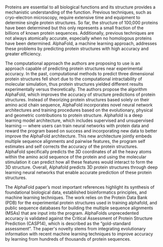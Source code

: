 Proteins are essential to all biological functions and its structure 
provides a mechanistic understanding of the function. Previous techniques, 
such as cryo-electron microscopy, require extensive time and equipment to 
determine single protein structures. So far, the structure of 100,000 
proteins have been determined but this only represents a small fraction of 
the billions of known protein sequences. Additionally, previous techniques 
are not always atomically accurate, especially when no homologous proteins 
have been determined. AlphaFold, a machine learning approach, addresses 
these problems by predicting protein structures with high accuracy and 
greater efficiency. 

The computational approach the authors are proposing to use is an approach 
capable of predicting protein structures near experimental accuracy. In 
the past, computational methods to predict three dimensional protein 
structures fell short due to the computational intractability of molecular 
simulation, thus protein structures yielded different results 
experimentally versus theoretically. The authors propose the algorithm 
AlphaFold, which improves the accuracy of structure predictions of protein 
structures. Instead of theorizing protein structures based solely on their 
amino acid chain sequence, AlphaFold incorporates novel neural network 
architectures and training procedures based on the evolutionary, physical 
and geometric contributions to protein structure. Alphafold is a deep 
learning model architecture, which includes supervised and unsupervised 
learning — where users can train neural networks with protein data and 
reward the program based on success and incorporating new data to better 
improve the AlphaFold architecture. This new architecture jointly embeds 
multiple sequence alignments and pairwise features, the program self 
estimates and self corrects the accuracy of the protein structures. 
AlphaFold specifically predicts the 3D coordinates of all the heavy atoms 
within the amino acid sequence of the protein and using the molecular 
stimulation it can predict how all these features would interact to form 
the 3D structure. Overall, Alphafold predicts 3D protein structures 
through deep learning neural networks that enable accurate prediction of 
these protein structures.


The AlphaFold paper’s most important references highlight its synthesis of
 foundational biological data, established bioinformatics principles, and 
machine learning techniques. The work relies on the Protein Data Bank (PDB) 
for the experimental protein structures used in training alphafold, and 
public sequence databases for building the multiple sequence alignments (MSAs) 
that are input into the program. AlphaFolds unprecedented accuracy is validated
 against the Critical Assessment of Protein Structure Prediction (CASP14), 
which is described as the “gold-standard assessment”. The paper's novelty 
stems from integrating evolutionary information with recent machine learning 
techniques to improve accuracy by learning from hundreds of thousands of 
protein sequences.





